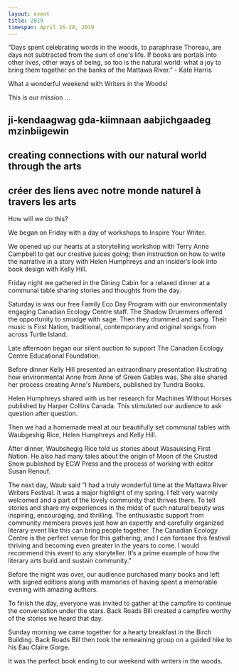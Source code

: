```yaml
---
layout: event
title: 2019
timespan: April 26-28, 2019
---
```


"Days spent celebrating words in the woods, to paraphrase Thoreau, are days not subtracted from the sum of one's life. If books are portals into other lives, other ways of being, so too is the natural world: what a joy to bring them together on the banks of the Mattawa River.” - Kate Harris


What a wonderful weekend with Writers in the Woods!

This is our mission ... 

## ji-kendaagwag gda-kiimnaan aabjichgaadeg mzinbiigewin   

## creating connections with our natural world through the arts   

## créer des liens avec notre monde naturel à travers les arts 

How will we do this?

We began on Friday with a day of workshops to Inspire Your Writer.

We opened up our hearts at a storytelling workshop with Terry Anne Campbell to get our creative juices going; then instruction on how to write the narrative in a story with Helen Humphreys and an insider’s look into book design with Kelly Hill.

Friday night we gathered in the Dining Cabin for a relaxed dinner at a communal table sharing stories and thoughts from the day.

Saturday is was our free Family Eco Day Program with our environmentally engaging Canadian Ecology Centre staff. The Shadow Drummers offered the opportunity to smudge with sage. Then they drummed and sang. Their music is First Nation, traditional, contemporary and original songs from across Turtle Island.

Late afternoon began our silent auction to support The Canadian Ecology Centre Educational Foundation. 

Before dinner Kelly Hill presented an extraordinary presentation illustrating how environmental Anne from Anne of Green Gables was. She also shared her process creating Anne's Numbers, published by Tundra Books. 

Helen Humphreys shared with us her research for Machines Without Horses published by Harper Collins Canada. This stimulated our audience to ask question after question. 

Then we had a homemade meal at our beautifully set communal tables with Waubgeshig Rice, Helen Humphreys and Kelly Hill. 

After dinner, Waubshegig Rice told us stories about Wasauksing First Nation. He also had many tales about the origin of Moon of the Crusted Snow published by ECW Press and the process of working with editor Susan Renouf.

The next day, Waub said "I had a truly wonderful time at the Mattawa River Writers Festival. It was a major highlight of my spring. I felt very warmly welcomed and a part of the lovely community that thrives there. To tell stories and share my experiences in the midst of such natural beauty was inspiring, encouraging, and thrilling. The enthusiastic support from community members proves just how an expertly and carefully organized literary event like this can bring people together. The Canadian Ecology Centre is the perfect venue for this gathering, and I can foresee this festival thriving and becoming even greater in the years to come. I would recommend this event to any storyteller. It’s a prime example of how the literary arts build and sustain community."

Before the night was over, our audience purchased many books and left with signed editions along with memories of having spent a memorable evening with amazing authors. 

To finish the day, everyone was invited to gather at the campfire to continue the conversation under the stars. Back Roads Bill created a campfire worthy of the stories we heard that day.

Sunday morning we came together for a hearty breakfast in the Birch Building. Back Roads Bill then took the remeaining group on a guided hike to his Eau Claire Gorge.

It was the perfect book ending to our weekend with writers in the woods.